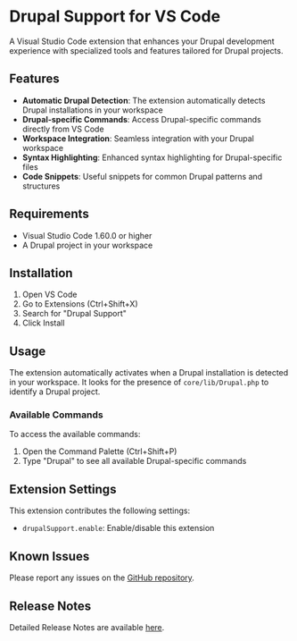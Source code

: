 # Drupal Support for VS Code

A Visual Studio Code extension that enhances your Drupal development experience with specialized tools and features tailored for Drupal projects.

## Features

- **Automatic Drupal Detection**: The extension automatically detects Drupal installations in your workspace
- **Drupal-specific Commands**: Access Drupal-specific commands directly from VS Code
- **Workspace Integration**: Seamless integration with your Drupal workspace
- **Syntax Highlighting**: Enhanced syntax highlighting for Drupal-specific files
- **Code Snippets**: Useful snippets for common Drupal patterns and structures

## Requirements

- Visual Studio Code 1.60.0 or higher
- A Drupal project in your workspace

## Installation

1. Open VS Code
2. Go to Extensions (Ctrl+Shift+X)
3. Search for "Drupal Support"
4. Click Install

## Usage

The extension automatically activates when a Drupal installation is detected in your workspace. It looks for the presence of `core/lib/Drupal.php` to identify a Drupal project.

### Available Commands

To access the available commands:
1. Open the Command Palette (Ctrl+Shift+P)
2. Type "Drupal" to see all available Drupal-specific commands

## Extension Settings

This extension contributes the following settings:

* `drupalSupport.enable`: Enable/disable this extension

## Known Issues

Please report any issues on the [GitHub repository](https://github.com/DoanKhanhDev/Drupal-Support/issues).

## Release Notes

Detailed Release Notes are available [here](https://github.com/DoanKhanhDev/Drupal-Support/blob/master/CHANGELOG.md).
